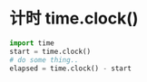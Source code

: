 # 计时 time.clock()

```Python
import time
start = time.clock()
# do some thing..
elapsed = time.clock() - start
```


